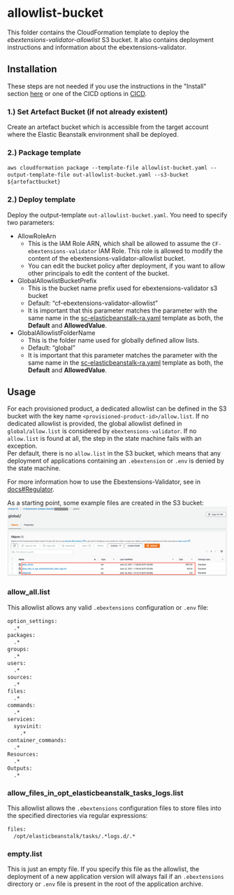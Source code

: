 # allowlist-bucket

This folder contains the CloudFormation template to deploy the *ebextensions-validator-allowlist* S3 bucket. It also contains deployment instructions and information about the ebextensions-validator.

## Installation

These steps are not needed if you use the instructions in the "Install" section [here](/README.md) or one of the CICD options in [CICD](../CICD).

### 1.) Set Artefact Bucket (if not already existent)

Create an artefact bucket which is accessible from the target account where the Elastic Beanstalk environment shall be deployed.

### 2.) Package template

```
aws cloudformation package --template-file allowlist-bucket.yaml --output-template-file out-allowlist-bucket.yaml --s3-bucket ${artefactbucket}
```

### 2.) Deploy template

Deploy the output-template `out-allowlist-bucket.yaml`. You need to specify two parameters:

* AllowRoleArn
    * This is the IAM Role ARN, which shall be allowed to assume the `CF-ebextensions-validator` IAM Role. This role is allowed to modify the content of the ebextensions-validator-allowlist bucket.
    * You can edit the bucket policy after deployment, if you want to allow other principals to edit the content of the bucket.
* GlobalAllowlistBucketPrefix
    * This is the bucket name prefix used for ebextensions-validator s3 bucket
    * Default: “cf-ebextensions-validator-allowlist”
    * It is important that this parameter matches the parameter with the same name in the [sc-elasticbeanstalk-ra.yaml](../sc-elasticbeanstalk/sc-elasticbeanstalk-ra.yaml) template as both, the **Default** and **AllowedValue**.
* GlobalAllowlistFolderName
    * This is the folder name used for globally defined allow lists.
    * Default: “global”
    * It is important that this parameter matches the parameter with the same name in the [sc-elasticbeanstalk-ra.yaml](../sc-elasticbeanstalk/sc-elasticbeanstalk-ra.yaml) template as both, the **Default** and **AllowedValue**.

## Usage

For each provisioned product, a dedicated allowlist can be defined in the S3 bucket with the key name `<provisioned-product-id>/allow.list`. If no dedicated allowlist is provided, the global allowlist defined in `global/allow.list` is considered by `ebextensions-validator`. If no `allow.list` is found at all, the step in the state machine fails with an exception.  
Per default, there is no `allow.list` in the S3 bucket, which means that any deployment of applications containing an `.ebextension` or `.env` is denied by the state machine.

For more information how to use the Ebextensions-Validator, see in [docs#Regulator](../docs#regulator).  

As a starting point, some example files are created in the S3 bucket:
![S3 Bucket without allow.list](../img/Usage_s3_init.png)

### allow_all.list
This allowlist allows any valid `.ebextensions` configuration or `.env` file:
```
option_settings:
  .*
packages:
  .*
groups:
  .*
users:
  .*
sources:
  .*
files:
  .*
commands:
  .*
services:
  sysvinit:
    .*
container_commands:
  .*
Resources:
  .*
Outputs:
  .*
```

### allow_files_in_opt_elasticbeanstalk_tasks_logs.list
This allowlist allows the `.ebextensions` configuration files to store files into the specified directories via regular expressions:
```
files:
  /opt/elasticbeanstalk/tasks/.*logs.d/.*
```

### empty.list
This is just an empty file. If you specify this file as the allowlist, the deployment of a new application version will always fail if an `.ebextensions` directory or `.env` file is present in the root of the application archive.
